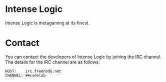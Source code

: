 # Intense Logic

Intense Logic is metagaming at its finest.

# Contact

You can contact the developers of Intense Logic by joining the IRC channel.
The details for the IRC channel are as follows.

    HOST:    irc.freenode.net
    CHANNEL: ##codelab
